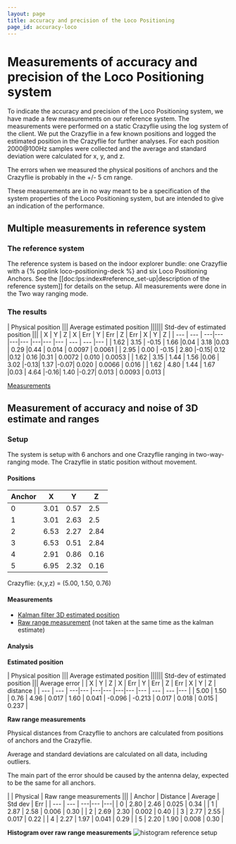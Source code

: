 ```yaml
---
layout: page
title: accuracy and precision of the Loco Positioning
page_id: accuracy-loco
---
```


# Measurements of accuracy and precision of the Loco Positioning system 

To indicate the accuracy and precision of the Loco Positioning system, we have made a few measurements on our reference system. The measurements were performed on a static Crazyflie using the log system of the client. We put the Crazyflie in a few known positions and logged the estimated position in the Crazyflie for further analyses. For each position 2000@100Hz samples were collected and the average and standard deviation were calculated for x, y, and z.

The errors when we measured the physical positions of anchors and the Crazyflie is probably in the +/- 5 cm range.

These measurements are in no way meant to be a specification of the system properties of the Loco Positioning system, but are intended to give an indication of the performance.

## Multiple measurements in reference system 

### The reference system 

The reference system is based on the indoor explorer bundle: one Crazyflie with a {% poplink loco-positioning-deck %} and six Loco Positioning Anchors. See the [[doc:lps:index#reference_set-up|description of the reference system]] for details on the setup.
All measurements were done in the Two way ranging mode.

### The results

| Physical position ||| Average estimated position |||||| Std-dev of estimated position |||
| X | Y | Z | X | Err | Y | Err | Z | Err | X | Y | Z |
| --- | --- | ---|--- |---|--- |---|--- |--- | --- | --- |--- |
| 1.62 | 3.15 | -0.15 | 1.66 |0.04 | 3.18 |0.03 | 0.29 |0.44 | 0.014  | 0.0097 | 0.0061 |
| 2.95 | 0.00 | -0.15 | 2.80 |-0.15| 0.12 |0.12 | 0.16 |0.31 | 0.0072 | 0.010  | 0.0053 |
| 1.62 | 3.15 | 1.44  | 1.56 |0.06 | 3.02 |-0.13| 1.37 |-0.07| 0.020  | 0.0066 | 0.016 |
| 1.62 | 4.80 | 1.44  | 1.67 |0.03 | 4.64 |-0.16| 1.40 |-0.27| 0.013  | 0.0093 | 0.013 |

[Measurements](https://docs.google.com/spreadsheets/d/1ggHmUmRQ1N15vgPnumlmCsrpjw32Cm7DYKf-GYCoKck)

## Measurement of accuracy and noise of 3D estimate and ranges 

### Setup 

The system is setup with 6 anchors and one Crazyflie ranging in two-way-ranging mode. The Crazyflie in static position without movement.

#### Positions 

| Anchor | X | Y | Z |
| --- | --- | ---|--- |
|  0  | 3.01 | 0.57 | 2.5 |
|  1  | 3.01 | 2.63 | 2.5 |
|  2  | 6.53 | 2.27 | 2.84 |
|  3  | 6.53 | 0.51 | 2.84 |
|  4  | 2.91 | 0.86 | 0.16 |
|  5  | 6.95 | 2.32 | 0.16 |

Crazyflie: (x,y,z) = (5.00, 1.50, 0.76)

#### Measurements 

  * [Kalman filter 3D estimated position]( https://mega.nz/#!jZY3CQob!EbbFd8-FHXZr28lo-nc-79_dmGxyKDwND7eNsmzhcUc)
  * [Raw range measurement](https://mega.nz/#!mQJABKgR!l90bytQWkYyEMHBRFO4o-UsI2RJ4gY2ldRwWnoxq8hw) (not taken at the same time as the kalman estimate) 

#### Analysis 

**Estimated position**

| Physical position ||| Average estimated position |||||| Std-dev of estimated position ||| Average error |
| X | Y | Z | X | Err | Y | Err | Z | Err | X | Y | Z | distance |
| --- | --- | ---|--- |---|--- |---|--- |--- | --- | --- |--- |
| 5.00 | 1.50 | 0.76 | 4.96 | 0.017 | 1.60 | 0.041 | -0.096 | -0.213 | 0.017 | 0.018 | 0.015 | 0.237 |

**Raw range measurements**

Physical distances from Crazyflie to anchors are calculated from positions of anchors and the Crazyflie.

Average and standard deviations are calculated on all data, including outliers.

The main part of the error should be caused by the antenna delay, expected to be the same for all anchors.

| | Physical | Raw range measurements |||
| Anchor | Distance | Average | Std dev | Err |
| --- | --- | ---|--- |---|
|  0  | 2.80 | 2.46 | 0.025 | 0.34 |
|  1  | 2.87 | 2.58 | 0.006 | 0.30 |
|  2  | 2.69 | 2.30 | 0.002 | 0.40 |
|  3  | 2.77 | 2.55 | 0.017 | 0.22 |
|  4  | 2.27 | 1.97 | 0.041 | 0.29 |
|  5  | 2.20 | 1.90 | 0.008 | 0.30 |

**Histogram over raw range measurements**
![histogram reference setup](/images/documentation/wiki/hist_ref_setup.png)
